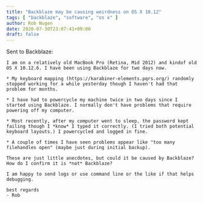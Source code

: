```yaml
---
title: "Backblaze may be causing weirdness on OS X 10.12"
tags: [ "backblaze", "software", "os x" ]
author: Rob Nugen
date: 2020-07-30T23:07:41+09:00
draft: false
---
```


Sent to Backblaze:

    I am on a relatively old MacBook Pro (Retina, Mid 2012) and kindof old OS X 10.12.6. I have been using Backblaze for two days now.
    
    * My keyboard mapping (https://karabiner-elements.pqrs.org/) randomly stopped working for a while yesterday though I haven't had that problem for months.
    
    * I have had to powercycle my machine twice in two days since I started using Backblaze. I normally don't have problems that require powering off my computer.
    
    * Most recently, after my computer went to sleep, the password kept failing though I *know* I typed it correctly. (I tried both potential keyboard layouts.) I powercycled and logged in fine.
    
    * A couple of times I have seen problems appear like "too many filehandles open" (maybe just during initial backup).
    
    These are just little anecdotes, but could it be caused by Backblaze? How do I confirm it is *not* Backblaze?
    
    I am happy to send logs or use command line or the like if that helps debugging.
    
    best regards
    - Rob
    
